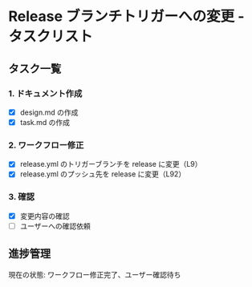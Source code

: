 # Release ブランチトリガーへの変更 - タスクリスト

## タスク一覧

### 1. ドキュメント作成
- [x] design.md の作成
- [x] task.md の作成

### 2. ワークフロー修正
- [x] release.yml のトリガーブランチを release に変更（L9）
- [x] release.yml のプッシュ先を release に変更（L92）

### 3. 確認
- [x] 変更内容の確認
- [ ] ユーザーへの確認依頼

## 進捗管理

現在の状態: ワークフロー修正完了、ユーザー確認待ち
